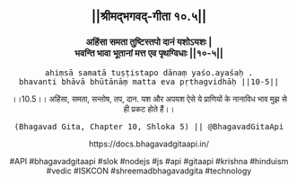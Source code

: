<center><h2>||श्रीमद्‍भगवद्‍-गीता १०.५||</h2>
<h3>अहिंसा समता तुष्टिस्तपो दानं यशोऽयशः |<br/>भवन्ति भावा भूतानां मत्त एव पृथग्विधाः ||१०-५||</h3>
<pre>ahiṃsā samatā tuṣṭistapo dānaṃ yaśo.ayaśaḥ .<br/>bhavanti bhāvā bhūtānāṃ matta eva pṛthagvidhāḥ ||10-5||</pre>
<p>।।10.5।। अहिंसा, समता, सन्तोष, तप, दान. यश और अपयश ऐसे ये प्राणियों के नानाविध भाव मुझ से ही प्रकट होते हैं।।</p>
<pre>(Bhagavad Gita, Chapter 10, Shloka 5) || @BhagavadGitaApi</pre><p>https://docs.bhagavadgitaapi.in/</p><p>#API #bhagavadgitaapi #slok #nodejs #js #api #gitaapi #krishna #hinduism #vedic #ISKCON #shreemadbhagavadgita #technology</p></center>